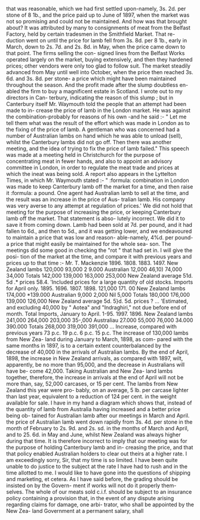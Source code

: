 that was reasonable, which we had first settled upon-namely, 3s. 2d. per stone of 8 1b., and the price paid up to June of 1897, when the market was not so promising and could not be maintained. And how was that brought about? It was attributed by many to consignments of meat from the Belfast Factory, held by certain tradesmen in the Smithfield Market. That re- duction went on until the price for lamb fell from 3s. 8d. per 8 1b., early in March, down to 2s. 7d. and 2s. 8d. in May, when the price came down to that point. The firms selling the con- signed lines from the Belfast Works operated largely on the market, buying extensively, and then they hardened prices; other vendors were only too glad to follow suit. The market steadily advanced from May until well into October, when the price then reached 3s. 6d. and 3s. 8d. per stone- a price which might have been maintained throughout the season. And the profit made after the slump doubtless en- abled the firm to buy a magnificent estate in Scotland. I wrote out to my directors in Can- terbury, indicating the reason of this slump ; but in Canterbury itself Mr. Waymouth told the people that an attempt had been made to in- crease the price of lamb in the London market. He was against the combination-probably for reasons of his own -and he said :- " Let me tell them what was the result of the effort which was made in London as to the fixing of the price of lamb. A gentleman who was concerned had a number of Australian lambs on hand which he was able to unload (sell), whilst the Canterbury lambs did not go off. Then there was another meeting, and the idea of trying to fix the price of lamb failed." This speech was made at a meeting held in Christchurch for the purpose of concentrating meat in fewer hands, and also to appoint an advisory committee in London, in order to regulate the meat trade and prices at which the ineat was being sold. A report also appears in the Lyttelton Times, in which Mr. Waymouth stated :- " :formula: combination in London was made to keep Canterbury lamb off the market for a time, and then raise it :formula: a pound. One agent had Australian lamb to sell at the time, and the result was an increase in the price of Aus- tralian lamb. His company was very averse to any attempt at regulation of prices.' We did not hold that meeting for the purpose of increasing the price, or keeping Canterbury lamb off the market. That statement is abso- lutely incorrect. We did it to save it from coming down. Lamb had been sold at 7d. per pound, and it had fallen to 6d., and then to 5d., and it was getting lower, and we endeavoured to maintain a price that was low and reason- able-namely, 4%d. per pound-a price that might easily be maintained for the whole sea- son. The meetings did some good in checking the "rot " that had set in. I will give the posi- tion of the market at the time, and compare it with previous years and prices up to that time :- Mr. T. Mackenzie 1896. 1808. 1883. 1497. New Zealand lambs 120,000 93,000 2 9.000 Australian 12,000 46,10) 74,000 34,000 Totals 142,000 139,000 163,000 253,000 New Zealand average 51d. 5d .\* prices 58.4. 'Included prices for a large quantity of old stocks. Imports for April only. 1895. 1696. 1807. 1898. 121,000 171. 00 New Zealand lambs 174,000 \*139.000 Australian 9,000 2,000 Nil 5,000 Totals 180,000 176,000 139,000 126,000 New Zealand average 5d. 5}d. 5d. prices ? ... 'Estimated, and excluding 40,000 by " Aotea" and "Indraghiri," not due before end of month. Total Imports, January to April. 1-95. 1997. 1896. New Zealand lambs 241,000 264,000 203,000 35-,000 Australiau 27.000 55,000 76,000 34.000 390.000 Totals 268,000 319,000 391,000 ... Increase, compared with previous years 73 p.c. 19 p.c. 6 p.c. 15 p.c. The increase of 130,000 lambs from New Zea- land during January to March, 1898, as com- pared with the same months in 1897, is to a certain extent counterbalanced by the decrease of 40,000 in the arrivals of Australian lambs. By the end of April, 1898, the increase in New Zealand arrivals, as compared with 1897, wilt, apparently, be no more than 95,000, and the decrease in Australians will have be- come 42,000. Taking Australian and New Zea- land lambs together, therefore, the increase in arrivals at the end of April will not be more than, say, 52,000 carcases, or 15 per cent. The lambs from New Zealand this year were pro- bably, on an average, 5 lb. per carcase lighter than last year, equivalent to a reduction of 124 per cent. in the weight available for sale. I have in my hand a diagram which shows that, instead of the quantity of lamb from Australia having increased and a better price being ob- tained for Australian lamb after our meetings in March and April. the price of Australian lamb went down rapidly from 3s. 4d. per stone in the month of February to 2s. 9d. and 2s. sd. in the months of March and April, and to 25. 6d. in May and June, whilst New Zealand was always higher during that time. It is therefore incorrect to imply that our meeting was for the purpose of holding Canterbury lamb and in- creasing the price, and that that policy enabled Australian holders to clear out theirs at a higher rate. I am exceedingly sorry, Sir, that my time is so limited. I have been quite unable to do justice to the subject at the rate I have had to rush and in the time allotted to me. I would like to have gone into the questions of shipping and marketing, et cetera. As I have said before, the grading should be insisted on by the Govern- ment if works will not do it properly them- selves. The whole of our meats sold c.i.f. should be subject to an insurance policy containing a provision that, in the event of any dispute arising regarding claims for damage, one arbi- trator, who shall be appointed by the New Zea- land Government at a permanent salary, shall 
